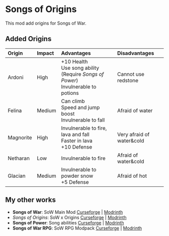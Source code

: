 # Songs of Origins

This mod add origins for Songs of War.

## Added Origins

| Origin    | Impact | Advantages                                                                               | Disadvantages             |
|:----------|:-------|:-----------------------------------------------------------------------------------------|:--------------------------|
| Ardoni    | High   | +10 Health <br> Use song ability (Require *Songs of Power*) <br> Invulnerable to potions | Cannot use redstone       |
| Felina    | Medium | Can climb <br> Speed and jump boost <br> Invulnerable to fall                            | Afraid of water           |
| Magnorite | High   | Invulnerable to fire, lava and fall <br> Faster in lava <br> +10 Defense                 | Very afraid of water&cold |
| Netharan  | Low    | Invulnerable to fire                                                                     | Afraid of water&cold      |
| Glacian   | Medium | Invulnerable to powder snow <br> +5 Defense                                              | Afraid of hot             |

## My other works

- **Songs of War**: SoW Main Mod [Curseforge](https://www.curseforge.com/minecraft/mc-mods/songs-of-war) | [Modrinth](https://modrinth.com/mod/songs-of-war)
- *Songs of Origins*: SoW x Origins [Curseforge](https://www.curseforge.com/minecraft/mc-mods/songs-of-origins) | [Modrinth](https://modrinth.com/mod/songs-of-origins)
- **Songs of Power**: Song abilities [Curseforge](https://www.curseforge.com/minecraft/mc-mods/songs-of-power) | [Modrinth](https://modrinth.com/mod/songs-of-power)
- **Songs of War RPG**: SoW RPG Modpack [Curseforge](https://www.curseforge.com/minecraft/modpacks/songs-of-war-rpg) | [Modrinth](https://modrinth.com/modpack/songs-of-war-rpg)